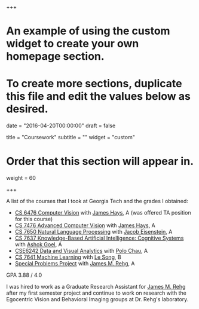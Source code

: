 +++
# An example of using the custom widget to create your own homepage section.
# To create more sections, duplicate this file and edit the values below as desired.

date = "2016-04-20T00:00:00"
draft = false

title = "Coursework"
subtitle = ""
widget = "custom"

# Order that this section will appear in.
weight = 60

+++

A list of the courses that I took at Georgia Tech and the grades I obtained:

- [CS 6476 Computer Vision](https://www.cc.gatech.edu/~hays/compvision/) with [James Hays](https://www.cc.gatech.edu/~hays/),  A (was offered TA position for this course)
- [CS 7476 Advanced Computer Vision](https://www.cc.gatech.edu/~hays/7476/) with [James Hays](https://www.cc.gatech.edu/~hays/), A
- [CS 7650 Natural Language Processing](https://github.com/jacobeisenstein/gt-nlp-class) with [Jacob Eisenstein](https://www.cc.gatech.edu/~jeisenst/), A
- [CS 7637 Knowledge-Based Artificial Intelligence: Cognitive Systems](https://www.omscs.gatech.edu/cs-7637-knowledge-based-artificial-intelligence-cognitive-systems) with [Ashok Goel](http://home.cc.gatech.edu/dil/3), A
- [CSE6242 Data and Visual Analytics](http://poloclub.gatech.edu/cse6242/2017fall/) with [Polo Chau](https://www.cc.gatech.edu/~dchau/), A
- [CS 7641 Machine Learning](https://www.cc.gatech.edu/~lsong/teaching/CSE6740fall16.html) with [Le Song](https://www.cc.gatech.edu/~lsong/index.html), B
- [Special Problems Project](https://github.com/natanielruiz/android-yolo) with [James M. Rehg](http://rehg.org/), A

GPA 3.88 / 4.0

I was hired to work as a Graduate Research Assistant for [James M. Rehg](http://rehg.org/) after my first semester project and continue to work on research with the Egocentric Vision and Behavioral Imaging groups at Dr. Rehg's laboratory.

